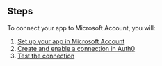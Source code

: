 ## Steps
To connect your app to Microsoft Account, you will:
1. [Set up your app in Microsoft Account](#set-up-your-app-in-microsoft-account)
2. [Create and enable a connection in Auth0](#create-and-enable-a-connection-in-auth0)
3. [Test the connection](#test-the-connection)
